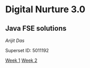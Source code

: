 # **Digital Nurture 3.0**

## **Java FSE solutions**

_Arijit Das_

Superset ID: 5011192

[Week 1](https://github.com/Arijitdas0764/Digital-Nurture-5011192-/tree/main/week_1)
[Week 2](https://github.com/Arijitdas0764/Digital-Nurture-5011192-/tree/main/week_2)


